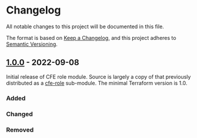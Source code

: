 # Changelog

<!-- spell-checker: ignore markdownlint -->
<!-- markdownlint-disable MD024 -->

All notable changes to this project will be documented in this file.

The format is based on [Keep a Changelog](https://keepachangelog.com/en/1.0.0/),
and this project adheres to [Semantic Versioning](https://semver.org/spec/v2.0.0.html).

## [1.0.0] - 2022-09-08

Initial release of CFE role module. Source is largely a copy of that previously
distributed as a [cfe-role](https://github.com/memes/terraform-google-f5-bigip/tree/main/modules/cfe-role)
sub-module. The minimal Terraform version is 1.0.

### Added

### Changed

### Removed

<!--
[1.0.1]: https://github.com/memes/terraform-google-f5-bigip-cfe-role/compare/v1.0.0...v1.0.1
-->
[1.0.0]: https://github.com/memes/terraform-google-f5-bigip-cfe-role/releases/tag/v1.0.0
